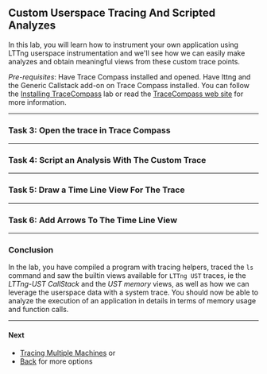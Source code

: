 ## Custom Userspace Tracing And Scripted Analyzes

In this lab, you will learn how to instrument your own application using LTTng userspace instrumentation and we'll see how we can easily make analyzes and obtain meaningful views from these custom trace points.

*Pre-requisites*: Have Trace Compass installed and opened. Have lttng and the Generic Callstack add-on on Trace Compass installed. You can follow the [Installing TraceCompass](../006-installing-tracecompass/) lab or read the [TraceCompass web site](http://tracecompass.org) for more information.

- - -

### <a name="task3"></a>Task 3: Open the trace in Trace Compass

- - -

### Task 4: Script an Analysis With The Custom Trace

- - -

### Task 5: Draw a Time Line View For The Trace

- - -

### Task 6: Add Arrows To The Time Line View

- - -

### Conclusion

In the lab, you have compiled a program with tracing helpers, traced the `ls` command and saw the builtin views available for `LTTng UST` traces, ie the *LTTng-UST CallStack* and the *UST memory* views, as well as how we can leverage the userspace data with a system trace. You should now be able to analyze the execution of an application in details in terms of memory usage and function calls.

- - -

#### Next

* [Tracing Multiple Machines](../301-tracing-multiple-machines)
or
* [Back](../) for more options
